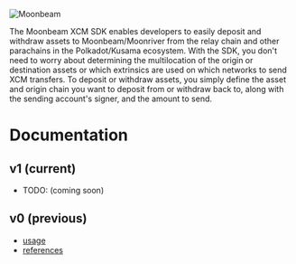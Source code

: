 ![Moonbeam](https://docs.moonbeam.network/images/builders/interoperability/xcm/sdk/xcm-sdk-banner.png)

The Moonbeam XCM SDK enables developers to easily deposit and withdraw assets to Moonbeam/Moonriver from the relay chain and other parachains in the Polkadot/Kusama ecosystem. With the SDK, you don't need to worry about determining the multilocation of the origin or destination assets or which extrinsics are used on which networks to send XCM transfers. To deposit or withdraw assets, you simply define the asset and origin chain you want to deposit from or withdraw back to, along with the sending account's signer, and the amount to send.

# Documentation

## v1 (current)

- TODO: (coming soon)

## v0 (previous)

- [usage](https://docs.moonbeam.network/builders/xcm/xcm-sdk/xcm-sdk/)
- [references](https://docs.moonbeam.network/builders/xcm/xcm-sdk/reference/)
